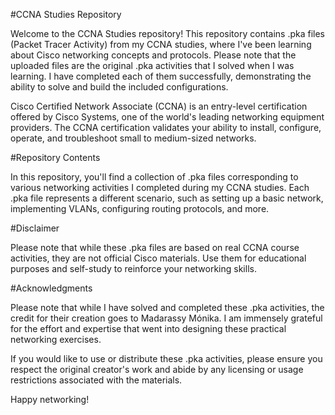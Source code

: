 #CCNA Studies Repository

Welcome to the CCNA Studies repository! This repository contains .pka files (Packet Tracer Activity) from my CCNA studies, where I've been learning about Cisco networking concepts and protocols. Please note that the uploaded files are the original .pka activities that I solved when I was learning. I have completed each of them successfully, demonstrating the ability to solve and build the included configurations.

Cisco Certified Network Associate (CCNA) is an entry-level certification offered by Cisco Systems, one of the world's leading networking equipment providers. The CCNA certification validates your ability to install, configure, operate, and troubleshoot small to medium-sized networks.

#Repository Contents

In this repository, you'll find a collection of .pka files corresponding to various networking activities I completed during my CCNA studies. Each .pka file represents a different scenario, such as setting up a basic network, implementing VLANs, configuring routing protocols, and more.

#Disclaimer

Please note that while these .pka files are based on real CCNA course activities, they are not official Cisco materials. Use them for educational purposes and self-study to reinforce your networking skills.

#Acknowledgments

Please note that while I have solved and completed these .pka activities, the credit for their creation goes to Madarassy Mónika. I am immensely grateful for the effort and expertise that went into designing these practical networking exercises.

If you would like to use or distribute these .pka activities, please ensure you respect the original creator's work and abide by any licensing or usage restrictions associated with the materials.

Happy networking!
